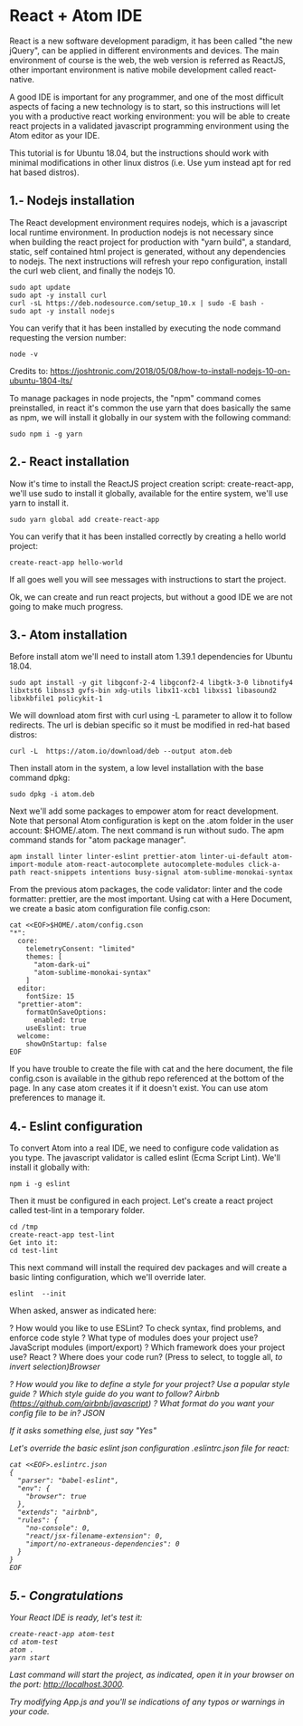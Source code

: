 # React + Atom IDE

React is a new software development paradigm, it has been called "the new jQuery", can be applied in different environments and devices. The main environment of course is the web, the web version is referred as ReactJS, other important environment is native mobile development called react-native.

A good IDE is important for any programmer, and one of the most difficult aspects of facing a new technology is to start, so this instructions will let you with a productive react working environment: you will be able to create react projects in a validated javascript programming environment using the Atom editor as your IDE.

This tutorial is for Ubuntu 18.04, but the instructions should work with minimal modifications in other linux distros (i.e. Use yum instead apt for red hat based distros).

## 1.- Nodejs installation

The React development environment requires nodejs, which is a javascript local runtime environment. In production nodejs is not necessary since when building the react project for production with "yarn build", a standard, static, self contained html project is generated, without any dependencies to nodejs. The next instructions will refresh your repo configuration, install the curl web client, and finally the nodejs 10.

```
sudo apt update
sudo apt -y install curl
curl -sL https://deb.nodesource.com/setup_10.x | sudo -E bash -
sudo apt -y install nodejs
```

You can verify that it has been installed by executing the node command requesting the version number:

```
node -v
```

Credits to: https://joshtronic.com/2018/05/08/how-to-install-nodejs-10-on-ubuntu-1804-lts/

To manage packages in node projects, the "npm" command comes preinstalled, in react it's common the use yarn that does basically the same as npm, we will install it globally in our system with the following command:

```
sudo npm i -g yarn
```

## 2.- React installation

Now it's time to install the ReactJS project creation script: create-react-app, we'll use sudo to install it globally, available for the entire system, we'll use yarn to install it.

```
sudo yarn global add create-react-app
```

You can verify that it has been installed correctly by creating a hello world project:

```
create-react-app hello-world
```

If all goes well you will see messages with instructions to start the project.

Ok, we can create and run react projects, but without a good IDE we are not going to make much progress.

## 3.- Atom installation

Before install atom we'll need to install atom 1.39.1 dependencies for Ubuntu 18.04.

```
sudo apt install -y git libgconf-2-4 libgconf2-4 libgtk-3-0 libnotify4 libxtst6 libnss3 gvfs-bin xdg-utils libx11-xcb1 libxss1 libasound2 libxkbfile1 policykit-1
```

We will download atom first with curl using -L parameter to allow it to follow redirects. The url is debian specific so it must be modified in red-hat based distros:

```
curl -L  https://atom.io/download/deb --output atom.deb
```

Then install atom in the system, a low level installation with the base command dpkg:

```
sudo dpkg -i atom.deb
```

Next we'll add some packages to empower atom for react development. Note that personal Atom configuration is kept on the .atom folder in the user account: $HOME/.atom. The next command is run without sudo. The apm command stands for "atom package manager".

```
apm install linter linter-eslint prettier-atom linter-ui-default atom-import-module atom-react-autocomplete autocomplete-modules click-a-path react-snippets intentions busy-signal atom-sublime-monokai-syntax
```

From the previous atom packages, the code validator: linter and the code formatter: prettier, are the most important.
Using cat with a Here Document, we create a basic atom configuration file config.cson:

```
cat <<EOF>$HOME/.atom/config.cson
"*":
  core:
    telemetryConsent: "limited"
    themes: [
      "atom-dark-ui"
      "atom-sublime-monokai-syntax"
    ]
  editor:
    fontSize: 15
  "prettier-atom":
    formatOnSaveOptions:
      enabled: true
    useEslint: true
  welcome:
    showOnStartup: false
EOF
```

If you have trouble to create the file with cat and the here document, the file config.cson is available in the github repo referenced at the bottom of the page. In any case atom creates it if it doesn't exist. You can use atom preferences to manage it. 
 
## 4.- Eslint configuration

To convert Atom into a real IDE, we need to configure code validation as you type. The javascript validator is called eslint (Ecma Script Lint). We'll install it globally with:

```
npm i -g eslint
```

Then it must be configured in each project. Let's create a react project called test-lint in a temporary folder.

```
cd /tmp
create-react-app test-lint
Get into it:
cd test-lint
```

This next command will install the required dev packages and will create a basic linting configuration, which we'll override later.

```
eslint  --init
```

When asked, answer as indicated here:

? How would you like to use ESLint? To check syntax, find problems, and enforce code style
? What type of modules does your project use? JavaScript modules (import/export)
? Which framework does your project use? React
? Where does your code run? (Press <space> to select, <a> to toggle all, <i> to invert selection)Browser

? How would you like to define a style for your project? Use a popular style guide
? Which style guide do you want to follow? Airbnb (https://github.com/airbnb/javascript)
? What format do you want your config file to be in? JSON

If it asks something else, just say "Yes"

Let's override the basic eslint json configuration .eslintrc.json  file for react:

```
cat <<EOF>.eslintrc.json 
{
  "parser": "babel-eslint",
  "env": {
    "browser": true
  },
  "extends": "airbnb",
  "rules": {
    "no-console": 0,
    "react/jsx-filename-extension": 0,
    "import/no-extraneous-dependencies": 0
  }
}
EOF
```

## 5.- Congratulations

Your React IDE is ready, let's test it:

```
create-react-app atom-test
cd atom-test
atom .
yarn start
```

Last command will start the project, as indicated, open it in your browser on the port: http://localhost.3000.

Try modifying App.js and you'll se indications of any typos or warnings in your code.
